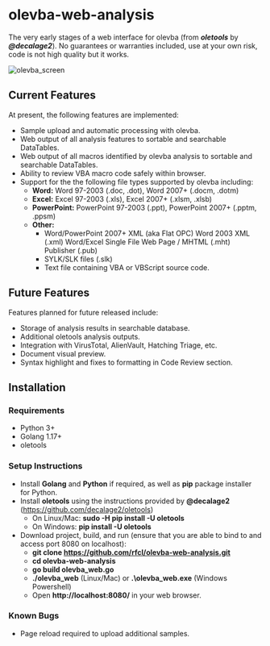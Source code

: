 # olevba-web-analysis
The very early stages of a web interface for olevba (from ***oletools*** by ***@decalage2***). No guarantees or warranties included, use at your own risk, code is not high quality but it works.

![olevba_screen](https://user-images.githubusercontent.com/28194115/138216913-0f630e43-be9a-4101-ac31-19b2e669bf67.png)


## Current Features
At present, the following features are implemented:
- Sample upload and automatic processing with olevba.
- Web output of all analysis features to sortable and searchable DataTables.
- Web output of all macros identified by olevba analysis to sortable and searchable DataTables.
- Ability to review VBA macro code safely within browser.
- Support for the the following file types supported by olevba including: 
  - **Word:** Word 97-2003 (.doc, .dot), Word 2007+ (.docm, .dotm)
  - **Excel:** Excel 97-2003 (.xls), Excel 2007+ (.xlsm, .xlsb) 
  - **PowerPoint:** PowerPoint 97-2003 (.ppt), PowerPoint 2007+ (.pptm, .ppsm) 
  - **Other:** 
    - Word/PowerPoint 2007+ XML (aka Flat OPC) Word 2003 XML (.xml) Word/Excel Single File Web Page / MHTML (.mht) Publisher (.pub) 
    - SYLK/SLK files (.slk) 
    - Text file containing VBA or VBScript source code.


## Future Features
Features planned for future released include:
- Storage of analysis results in searchable database.
- Additional oletools analysis outputs.
- Integration with VirusTotal, AlienVault, Hatching Triage, etc.
- Document visual preview.
- Syntax highlight and fixes to formatting in Code Review section.


## Installation

### Requirements
- Python 3+
- Golang 1.17+
- oletools

### Setup Instructions
- Install **Golang** and **Python** if required, as well as **pip** package installer for Python.
- Install **oletools** using the instructions provided by **@decalage2** (https://github.com/decalage2/oletools)
  - On Linux/Mac: **sudo -H pip install -U oletools**
  - On Windows: **pip install -U oletools**
- Download project, build, and run (ensure that you are able to bind to and access port 8080 on localhost):
    - **git clone https://github.com/rfcl/olevba-web-analysis.git**
    - **cd olevba-web-analysis**
    - **go build olevba_web.go**
    - **./olevba_web** (Linux/Mac) or **.\olevba_web.exe** (Windows Powershell)
    - Open **http://localhost:8080/** in your web browser.


### Known Bugs
- Page reload required to upload additional samples.
